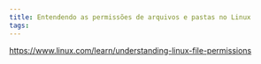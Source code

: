 ```yaml
---
title: Entendendo as permissões de arquivos e pastas no Linux
tags:
---
```


https://www.linux.com/learn/understanding-linux-file-permissions